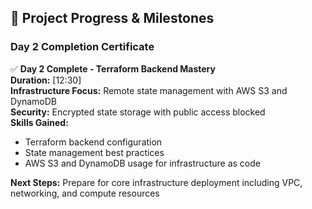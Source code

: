 ## 📅 Project Progress & Milestones

### Day 2 Completion Certificate

✅ **Day 2 Complete - Terraform Backend Mastery**  
**Duration:** [12:30]  
**Infrastructure Focus:** Remote state management with AWS S3 and DynamoDB  
**Security:** Encrypted state storage with public access blocked  
**Skills Gained:**  
- Terraform backend configuration  
- State management best practices  
- AWS S3 and DynamoDB usage for infrastructure as code  

**Next Steps:** Prepare for core infrastructure deployment including VPC, networking, and compute resources
